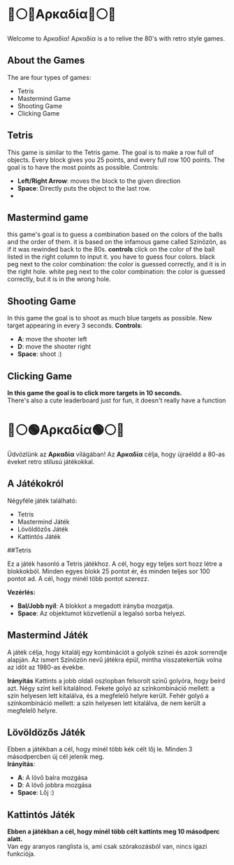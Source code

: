 # 🔴⚪🔵Αρκαδία🔵⚪🔴

Welcome to Αρκαδία!
Αρκαδία is a to relive the 80's with retro style games.

## About the Games

The are four types of games: 

- Tetris
- Mastermind Game
- Shooting Game
- Clicking Game

## Tetris
This game is similar to the Tetris game. The goal is to make a row full of objects. Every block gives you 25 points, and every full row 100 points. The goal is to have the most points as possible.
Controls:
- **Left/Right Arrow**: moves the block to the given direction
- **Space**: Directly puts the object to the last row.
- 




## Mastermind game
this game's goal is to guess a combination based on the colors of the balls and the order of them. it is based on the infamous game called Színözön, as if it was rewinded back to the 80s.
**controls**
click on the color of the ball listed in the right column to input it. you have to guess four colors.
black peg next to the color combination: the color is guessed correctly, and it is in the right hole.
white peg next to the color combination: the color is guessed correctly, but it is in the wrong hole.

## Shooting Game
In this game the goal is to shoot as much blue targets as possible. New target appearing in every 3 seconds.
**Controls**:
- **A**: move the shooter left
- **D**: move the shooter right
- **Space**: shoot :)

## Clicking Game
**In this game the goal is to click more targets in 10 seconds.**  
There's also a cute leaderboard just for fun, it doesn't really have a function



# 🔴⚪🟢Αρκαδία🟢⚪🔴

Üdvözlünk az **Αρκαδία** világában!
Az **Αρκαδία** célja, hogy újraéldd a 80-as éveket retro stílusú játékokkal.

## A Játékokról

Négyféle játék található:

- Tetris
- Mastermind Játék
- Lövöldözős Játék
- Kattintós Játék

##Tetris

Ez a játék hasonló a Tetris játékhoz. A cél, hogy egy teljes sort hozz létre a blokkokból. Minden egyes blokk 25 pontot ér, és minden teljes sor 100 pontot ad. A cél, hogy minél több pontot szerezz.

**Vezérlés:**
- **Bal/Jobb nyíl**: A blokkot a megadott irányba mozgatja.
- **Space**: Az objektumot közvetlenül a legalsó sorba helyezi.


## Mastermind Játék
A játék célja, hogy kitalálj egy kombinációt a golyók színei és azok sorrendje alapján. Az ismert Színözön nevű játékra épül, mintha visszatekertük volna az időt az 1980-as évekbe.

**Irányítás**
Kattints a jobb oldali oszlopban felsorolt színű golyóra, hogy beírd azt. Négy színt kell kitalálnod. Fekete golyó az színkombináció mellett: a szín helyesen lett kitalálva, és a megfelelő helyre került. Fehér golyó a színkombináció mellett: a szín helyesen lett kitalálva, de nem került a megfelelő helyre.

## Lövöldözős Játék
Ebben a játékban a cél, hogy minél több kék célt lőj le. Minden 3 másodpercben új cél jelenik meg.  
**Irányítás**:
- **A**: A lövő balra mozgása  
- **D**: A lövő jobbra mozgása  
- **Space**: Lőj :)

## Kattintós Játék
**Ebben a játékban a cél, hogy minél több célt kattints meg 10 másodperc alatt.**  
Van egy aranyos ranglista is, ami csak szórakozásból van, nincs igazi funkciója.
